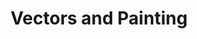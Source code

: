 ---
title: 'Vectors and Painting'
redirect_to:
  - 'https://discuss.pencil2d.org/t/vectors-and-painting/1303'
---